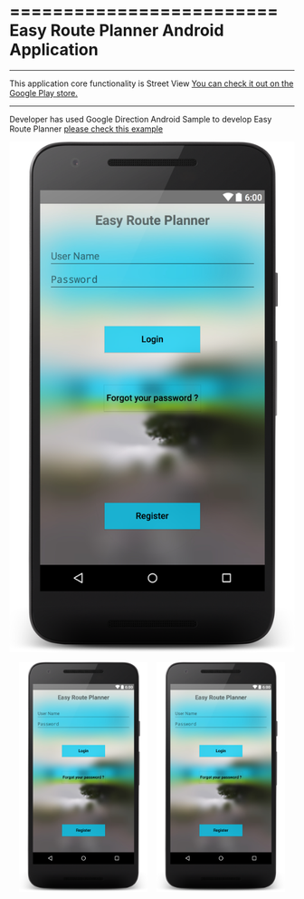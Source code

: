 =========================
Easy Route Planner Android Application
=========================


------------

This application core functionality is Street View [You can check it out on the Google Play store.](https://play.google.com/store/apps/details?id=com.msc.fitnesstracker)


------------

Developer has used Google Direction Android Sample to develop Easy Route Planner [please check this example](https://github.com/jd-alexander/Google-Directions-Android)


![Alt text](https://github.com/omshiv2415/EasyRoutePlanner/blob/master/screenshots/layout-2015-12-06-210337.png?raw=true "Title")



<div align="center">
        <img width="45%" src="https://github.com/omshiv2415/EasyRoutePlanner/blob/master/screenshots/layout-2015-12-06-210337.png" alt="About screen" title="About screen"</img>
        <img height="0" width="8px">
        <img width="45%" src="https://github.com/omshiv2415/EasyRoutePlanner/blob/master/screenshots/layout-2015-12-06-210337.png" alt="List screen" title="List screen"></img>
</div>